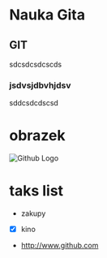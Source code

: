 # Nauka Gita
## GIT
sdcsdcsdcscds
### jsdvsjdbvhjdsv
sddcsdcdscsd
# obrazek
![Github Logo](https://encrypted-tbn0.gstatic.com/images?q=tbn:ANd9GcS1Y7ASRuj9-pB1pT9kPTSuhWdm3PgSyGdsL80Be0C-bgkOjBW63Q)
# taks list
-  zakupy
- [x] kino
- http://www.github.com
